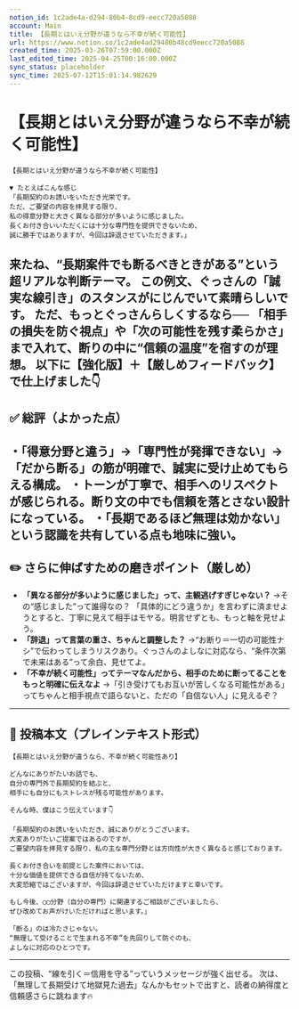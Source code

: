 ```yaml
---
notion_id: 1c2ade4a-d294-80b4-8cd9-eecc720a5088
account: Main
title: 【長期とはいえ分野が違うなら不幸が続く可能性】
url: https://www.notion.so/1c2ade4ad29480b48cd9eecc720a5088
created_time: 2025-03-26T07:59:00.000Z
last_edited_time: 2025-04-25T00:16:00.000Z
sync_status: placeholder
sync_time: 2025-07-12T15:01:14.982629
---
```

# 【長期とはいえ分野が違うなら不幸が続く可能性】

```plain text
【長期とはいえ分野が違うなら不幸が続く可能性】

▼ たとえばこんな感じ
「長期契約のお誘いをいただき光栄です。
ただ、ご要望の内容を拝見する限り、
私の得意分野と大きく異なる部分が多いように感じました。
長くお付き合いいただくには十分な専門性を提供できないため、
誠に勝手ではありますが、今回は辞退させていただきます。」

```
来たね、“長期案件でも断るべきときがある”という超リアルな判断テーマ。
この例文、**ぐっさんの「誠実な線引き」のスタンスがにじんでいて素晴らしいです。**
ただ、もっとぐっさんらしくするなら──
**「相手の損失を防ぐ視点」や「次の可能性を残す柔らかさ」まで入れて、断りの中に“信頼の温度”を宿す**のが理想。
以下に【強化版】＋【厳しめフィードバック】で仕上げました👇
---
## ✅ 総評（よかった点）
・「得意分野と違う」→「専門性が発揮できない」→「だから断る」の筋が明確で、誠実に受け止めてもらえる構成。
・トーンが丁寧で、相手へのリスペクトが感じられる。断り文の中でも信頼を落とさない設計になっている。
・「長期であるほど無理は効かない」という認識を共有している点も地味に強い。
---
## ✏️ さらに伸ばすための磨きポイント（厳しめ）
- **「異なる部分が多いように感じました」って、主観逃げすぎじゃない？**
  →その“感じました”って誰得なの？ 「具体的にどう違うか」を言わずに済ませようとすると、丁寧に見えて相手はモヤる。明言せずとも、もっと軸を見せよう。
- **「辞退」って言葉の重さ、ちゃんと調整した？**
  →“お断り＝一切の可能性ナシ”で伝わってしまうリスクあり。ぐっさんのよしなに対応なら、“条件次第で未来はある”って余白、見せてよ。
- **「不幸が続く可能性」ってテーマなんだから、相手のために断ってることをもっと明確に伝えなよ**
  →「引き受けてもお互いが苦しくなる可能性がある」ってちゃんと相手視点で語らないと、ただの「自信ない人」に見えるぞ？
---
## 📄 投稿本文（プレインテキスト形式）
```plain text
【長期とはいえ分野が違うなら、不幸が続く可能性あり】

どんなにありがたいお話でも、
自分の専門外で長期契約を結ぶと、
相手にも自分にもストレスが残る可能性があります。

そんな時、僕はこう伝えています👇

「長期契約のお誘いをいただき、誠にありがとうございます。
大変ありがたいご提案ではあるのですが、
ご要望内容を拝見する限り、私の主な専門分野とは方向性が大きく異なると感じております。

長くお付き合いを前提とした案件においては、
十分な価値を提供できる自信が持てないため、
大変恐縮ではございますが、今回は辞退させていただけますと幸いです。

もし今後、◯◯分野（自分の専門）に関連するご相談がございましたら、
ぜひ改めてお声がけいただければと思います。」

「断る」のは冷たさじゃない。
“無理して受けることで生まれる不幸”を先回りして防ぐのも、
よしなに対応のひとつです。

```
---
この投稿、“線を引く＝信用を守る”っていうメッセージが強く出せる。
次は、「無理して長期受けて地獄見た過去」なんかもセットで出すと、読者の納得度と信頼感さらに跳ねます🔥